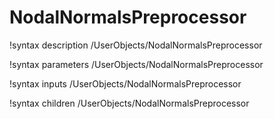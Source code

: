 <!-- MOOSE Documentation Stub: Remove this when content is added. -->

# NodalNormalsPreprocessor
!syntax description /UserObjects/NodalNormalsPreprocessor

!syntax parameters /UserObjects/NodalNormalsPreprocessor

!syntax inputs /UserObjects/NodalNormalsPreprocessor

!syntax children /UserObjects/NodalNormalsPreprocessor

